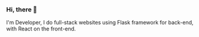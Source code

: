 

### Hi, there 👋

I'm Developer, I do full-stack websites using Flask framework for back-end, with React on the front-end.
